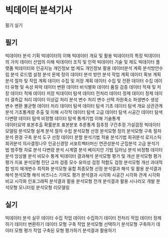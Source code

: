 # 빅데이터 분석기사

필기
실기

## 필기

빅데이터 분석 기획
    빅데이터의 이해
        빅데이터 개요 및 활용
            빅데이터의 특징
            빅데이터의 가치
            데이터 산업의 이해
            빅데이터 조직 및 인력
        빅데이터 기술 및 제도
            빅데이터 플랫폼
            빅데이터와 인공지능
            개인정보 법·제도
            개인정보 활용
    데이터분석 계획
        분석방안수립
            분석 로드맵 설정
            분석 문제 정의
            데이터 분석 방안
        분석 작업 계획
            데이터 확보 계획
            분석 절차 및 작업 계획
    데이터 수집 및 저장 계획
        데이터 수집 및 전환
            데이터 수집
            데이터 유형 및 속성 파악
            데이터 변환
            데이터 비식별화
            데이터 품질 검증
        데이터 적재 및 저장
            데이터 적재
            데이터 저장
빅데이터 탐색
    데이터 전처리
        데이터 정제
            데이터 정제
            데이터 결측값 처리
            데이터 이상값 처리
        분석 변수 처리
            변수 선택
            차원축소
            파생변수 생성
            변수 변환
            불균형 데이터 처리
    데이터 탐색
        데이터 탐색 기초
            데이터 탐색 개요
            상관관계 분석
            기초통계량 추출 및 이해
            시각적 데이터 탐색
        고급 데이터 탐색
            시공간 데이터 탐색
            다변량 데이터 탐색
            비정형 데이터 탐색
    통계기법 이해
        기술통계         
            데이터요약
            표본추출
            확률분포
            표본분포
        추론통계
            점추정
            구간추정
            가설검정
빅데이터 모델링
    분석모형 설계
        분석 절차 수립
            분석모형 선정
            분석모형 정의
            분석모형 구축 절차
        분석 환경 구축
            분석 도구 선정
            데이터 분할
    분석기법 적용
        분석기법
            회귀분석
            로지스틱 회귀분석
            의사결정나무
            인공신경망
            서포트벡터머신
            연관성분석
            군집분석
        고급 분석기법
            범주형 자료 분석
            다변량 분석
            시계열 분석
            베이지안 기법
            딥러닝 분석
            비정형 데이터 분석
            앙상블 분석
            비모수 통계
빅데이터 결과해석
    분석모형 평가 및 개선
        분석모형 평가
            평가 지표
            분석모형 진단
            교차 검증
            모수 유의성 검정
            적합도 검정
        분석모형 개선
            과대적합 방지
            매개변수 최적화
            분석모형 융합
            최종모형 선정
    분석결과 해석 및 활용
        분석결과 해석
            분석모형 해석
            비즈니스 기여도 평가
        분석결과 시각화
            시공간 시각화
            관계 시각화
            비교 시각화
            인포그래픽
        분석결과 활용
            분석모형 전개
            분석결과 활용 시나리오 개발
            분석모형 모니터링
            분석모형 리모델링
## 실기

빅데이터 분석 실무
    데이터 수집 작업
        데이터 수집하기
    데이터 전처리 작업
        데이터 정제하기
        데이터 변환하기
    데이터 모형 구축 작업
        분석모형 선택하기
        분석모형 구축하기
    데이터 모형 평가 작업
        구축된 모형 평가하기
        분석결과 활용하기